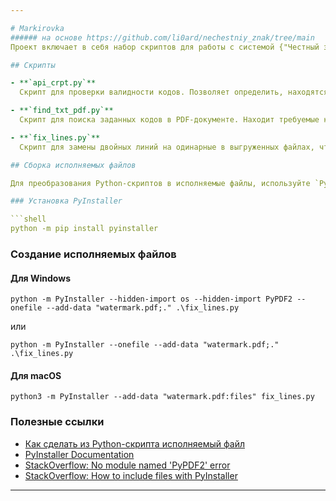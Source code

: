 ```yaml
---

# Markirovka
###### на основе https://github.com/li0ard/nechestniy_znak/tree/main
Проект включает в себя набор скриптов для работы с системой {"Честный знак"](https://честныйзнак.рф/), предназначенных для проверки кодов, обработки PDF-документов и подготовки их к печати.

## Скрипты

- **`api_crpt.py`**  
  Скрипт для проверки валидности кодов. Позволяет определить, находятся ли коды в обороте, а также получить информацию о их статусах.

- **`find_txt_pdf.py`**  
  Скрипт для поиска заданных кодов в PDF-документе. Находит требуемые коды, вырезает соответствующие страницы и сохраняет их в новый PDF-файл.

- **`fix_lines.py`**  
  Скрипт для замены двойных линий на одинарные в выгруженных файлах, что упрощает их нарезку после печати.

## Сборка исполняемых файлов

Для преобразования Python-скриптов в исполняемые файлы, используйте `PyInstaller`. Следуйте инструкциям в указанных статьях и примерах.

### Установка PyInstaller

```shell
python -m pip install pyinstaller
```

### Создание исполняемых файлов

#### Для Windows

```shell
python -m PyInstaller --hidden-import os --hidden-import PyPDF2 --onefile --add-data "watermark.pdf;." .\fix_lines.py
```

или

```shell
python -m PyInstaller --onefile --add-data "watermark.pdf;." .\fix_lines.py
```

#### Для macOS

```shell
python3 -m PyInstaller --add-data "watermark.pdf:files" fix_lines.py
```

### Полезные ссылки

- [Как сделать из Python-скрипта исполняемый файл](https://habr.com/ru/companies/slurm/articles/746622/)
- [PyInstaller Documentation](https://pythonru.com/biblioteki/pyinstaller)
- [StackOverflow: No module named 'PyPDF2' error](https://stackoverflow.com/questions/39241643/no-module-named-pypdf2-error)
- [StackOverflow: How to include files with PyInstaller](https://stackoverflow.com/questions/53587322/how-do-i-include-files-with-pyinstaller)

---
```

